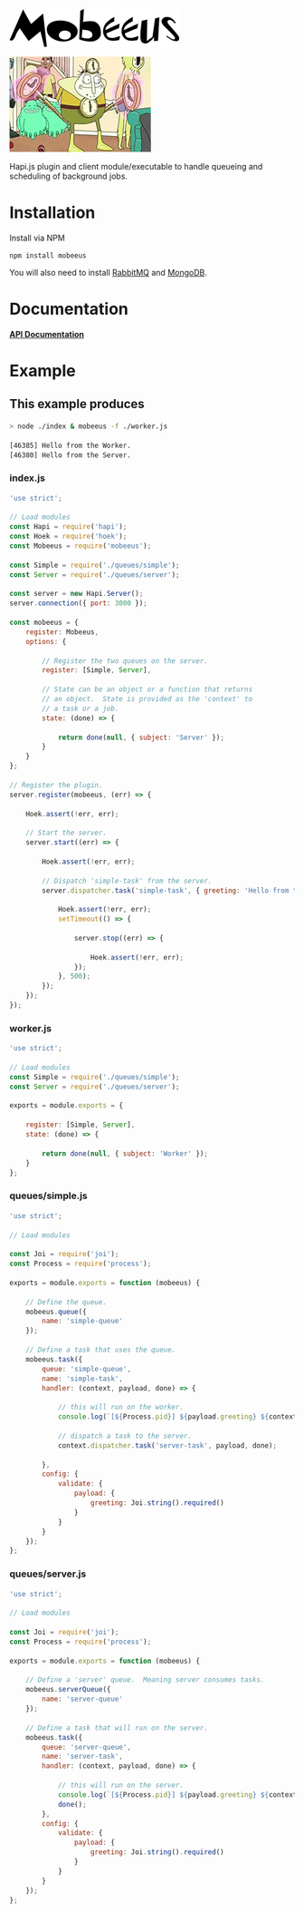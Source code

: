 ![mobeeus Text](https://github.com/shanewwarren/mobeeus/raw/master/images/mobeeus.png)

![mobeeus Logo](https://github.com/shanewwarren/mobeeus/raw/master/images/mobeeus.gif)

Hapi.js plugin and client module/executable to handle queueing and scheduling of background jobs.

# Installation

Install via NPM

```
npm install mobeeus
```

You will also need to install [RabbitMQ](https://www.rabbitmq.com/) and [MongoDB](https://www.mongodb.com/).

# Documentation

[**API Documentation**](API.md)

# Example

## This example produces

```bash
> node ./index & mobeeus -f ./worker.js

[46385] Hello from the Worker.
[46380] Hello from the Server.
```

### index.js

```js
'use strict';

// Load modules
const Hapi = require('hapi');
const Hoek = require('hoek');
const Mobeeus = require('mobeeus');

const Simple = require('./queues/simple');
const Server = require('./queues/server');

const server = new Hapi.Server();
server.connection({ port: 3000 });

const mobeeus = {
    register: Mobeeus,
    options: {

        // Register the two queues on the server.
        register: [Simple, Server],

        // State can be an object or a function that returns
        // an object.  State is provided as the 'context' to
        // a task or a job.
        state: (done) => {

            return done(null, { subject: 'Server' });
        }
    }
};

// Register the plugin.
server.register(mobeeus, (err) => {

    Hoek.assert(!err, err);

    // Start the server.
    server.start((err) => {

        Hoek.assert(!err, err);

        // Dispatch 'simple-task' from the server.
        server.dispatcher.task('simple-task', { greeting: 'Hello from the' }, (err) => {

            Hoek.assert(!err, err);
            setTimeout(() => {

                server.stop((err) => {

                    Hoek.assert(!err, err);
                });
            }, 500);
        });
    });
});
```

### worker.js

```js
'use strict';

// Load modules
const Simple = require('./queues/simple');
const Server = require('./queues/server');

exports = module.exports = {

    register: [Simple, Server],
    state: (done) => {

        return done(null, { subject: 'Worker' });
    }
};
```


### queues/simple.js

```js
'use strict';

// Load modules

const Joi = require('joi');
const Process = require('process');

exports = module.exports = function (mobeeus) {

    // Define the queue.
    mobeeus.queue({
        name: 'simple-queue'
    });

    // Define a task that uses the queue.
    mobeeus.task({
        queue: 'simple-queue',
        name: 'simple-task',
        handler: (context, payload, done) => {

            // this will run on the worker.
            console.log(`[${Process.pid}] ${payload.greeting} ${context.subject}.`);

            // dispatch a task to the server.
            context.dispatcher.task('server-task', payload, done);

        },
        config: {
            validate: {
                payload: {
                    greeting: Joi.string().required()
                }
            }
        }
    });
};
```

### queues/server.js

```js
'use strict';

// Load modules

const Joi = require('joi');
const Process = require('process');

exports = module.exports = function (mobeeus) {

    // Define a 'server' queue.  Meaning server consumes tasks.
    mobeeus.serverQueue({
        name: 'server-queue'
    });

    // Define a task that will run on the server.
    mobeeus.task({
        queue: 'server-queue',
        name: 'server-task',
        handler: (context, payload, done) => {

            // this will run on the server.
            console.log(`[${Process.pid}] ${payload.greeting} ${context.subject}.`);
            done();
        },
        config: {
            validate: {
                payload: {
                    greeting: Joi.string().required()
                }
            }
        }
    });
};
```
